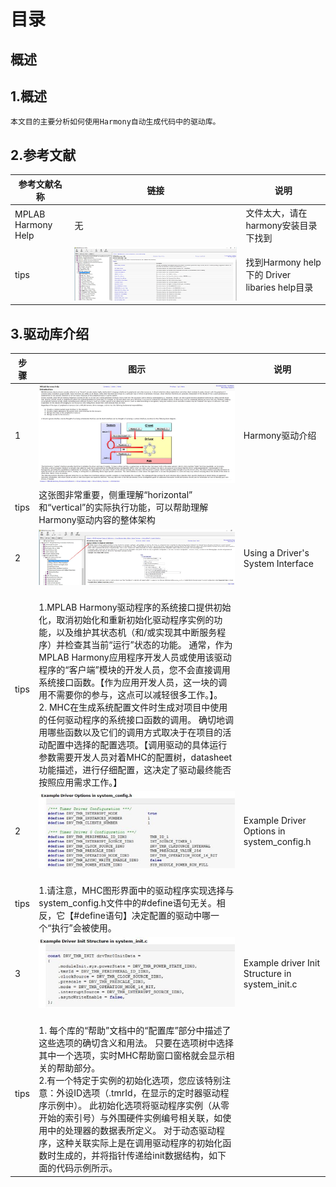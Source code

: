 
# 目录
## 概述
## 


## 1.概述
    本文目的主要分析如何使用Harmony自动生成代码中的驱动库。
    
## 2.参考文献
 | 参考文献名称 | 链接 | 说明 |
 | --- | ---- | ---- | 
 | MPLAB Harmony Help | 无 | 文件太大，请在harmony安装目录下找到 | 
 | tips | ![images](https://github.com/yuchengstudio/PIC32MZEF/blob/master/APP_note/pictures_DriverLib/Harmony_driver_lib_001.jpg) | 找到Harmony help 下的 Driver libaries help目录 | 
 
## 3.驱动库介绍
 
 | 步骤 | 图示 | 说明 |
 | --- | ---- | ---- | 
 | 1 | ![images](https://github.com/yuchengstudio/PIC32MZEF/blob/master/APP_note/pictures_DriverLib/Harmony_driver_lib_002.jpg)  | Harmony驱动介绍 | 
 | tips | 这张图非常重要，侧重理解“horizontal” 和“vertical”的实际执行功能，可以帮助理解Harmony驱动内容的整体架构 |  | 
 | 2| ![images](https://github.com/yuchengstudio/PIC32MZEF/blob/master/APP_note/pictures_DriverLib/Harmony_driver_lib_003.jpg)  | Using a Driver's System Interface | 
 | tips | <br/>1.MPLAB Harmony驱动程序的系统接口提供初始化，取消初始化和重新初始化驱动程序实例的功能，以及维护其状态机（和/或实现其中断服务程序）并检查其当前“运行”状态的功能。 通常，作为MPLAB Harmony应用程序开发人员或使用该驱动程序的“客户端”模块的开发人员，您不会直接调用系统接口函数。【作为应用开发人员，这一块的调用不需要你的参与，这点可以减轻很多工作。】。 <br/>2. MHC在生成系统配置文件时生成对项目中使用的任何驱动程序的系统接口函数的调用。 确切地调用哪些函数以及它们的调用方式取决于在项目的活动配置中选择的配置选项。【调用驱动的具体运行参数需要开发人员对着MHC的配置树，datasheet功能描述，进行仔细配置，这决定了驱动最终能否按照应用需求工作。】  |  | 
  | 2| ![images](https://github.com/yuchengstudio/PIC32MZEF/blob/master/APP_note/pictures_DriverLib/Harmony_driver_lib_004.jpg) | Example Driver Options in system_config.h | 
 | tips | <br/>1.请注意，MHC图形界面中的驱动程序实现选择与system_config.h文件中的#define语句无关。相反，它【#define语句】决定配置的驱动中哪一个“执行”会被使用。  |  | 
 | 3| ![images](https://github.com/yuchengstudio/PIC32MZEF/blob/master/APP_note/pictures_DriverLib/Harmony_driver_lib_005.jpg) | Example driver Init Structure in system_init.c | 
 | tips | <br/>1. 每个库的“帮助”文档中的“配置库”部分中描述了这些选项的确切含义和用法。 只要在选项树中选择其中一个选项，实时MHC帮助窗口窗格就会显示相关的帮助部分。<br/>2.有一个特定于实例的初始化选项，您应该特别注意：外设ID选项（.tmrId，在显示的定时器驱动程序示例中）。 此初始化选项将驱动程序实例（从零开始的索引号）与外围硬件实例编号相关联，如使用中的处理器的数据表所定义。 对于动态驱动程序，这种关联实际上是在调用驱动程序的初始化函数时生成的，并将指针传递给init数据结构，如下面的代码示例所示。 |  | 


